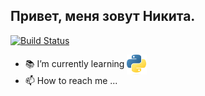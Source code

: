 ## Привет, меня зовут Никита.
[![Build Status](https://travis-ci.org/joemccann/dillinger.svg?branch=master)](https://travis-ci.org/joemccann/dillinger)
- 📚 I’m currently learning  <img height="32" width="32" src="python.png" align="center"> </img>
- 📫 How to reach me ...

